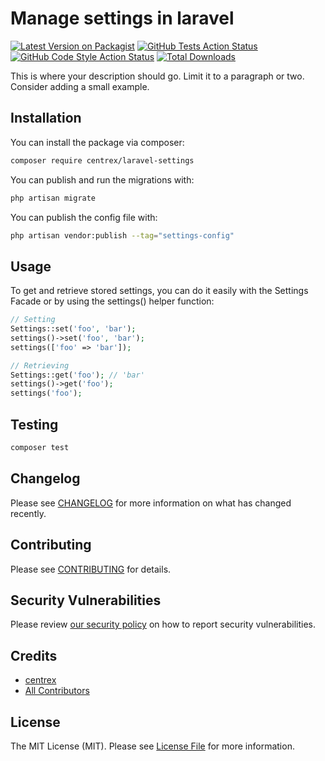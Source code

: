 # Manage settings in laravel

[![Latest Version on Packagist](https://img.shields.io/packagist/v/centrex/laravel-settings.svg?style=flat-square)](https://packagist.org/packages/centrex/laravel-settings)
[![GitHub Tests Action Status](https://img.shields.io/github/actions/workflow/status/centrex/laravel-settings/run-tests.yml?branch=main&label=tests&style=flat-square)](https://github.com/centrex/laravel-settings/actions?query=workflow%3Arun-tests+branch%3Amain)
[![GitHub Code Style Action Status](https://img.shields.io/github/actions/workflow/status/centrex/laravel-settings/fix-php-code-style-issues.yml?branch=main&label=code%20style&style=flat-square)](https://github.com/centrex/laravel-settings/actions?query=workflow%3A"Fix+PHP+code+style+issues"+branch%3Amain)
[![Total Downloads](https://img.shields.io/packagist/dt/centrex/laravel-settings?style=flat-square)](https://packagist.org/packages/centrex/laravel-settings)

This is where your description should go. Limit it to a paragraph or two. Consider adding a small example.

## Installation

You can install the package via composer:

```bash
composer require centrex/laravel-settings
```

You can publish and run the migrations with:

```bash
php artisan migrate
```

You can publish the config file with:

```bash
php artisan vendor:publish --tag="settings-config"
```

## Usage

To get and retrieve stored settings, you can do it easily with the Settings Facade or by using the settings() helper function:

```php
// Setting
Settings::set('foo', 'bar');
settings()->set('foo', 'bar');
settings(['foo' => 'bar']);

// Retrieving
Settings::get('foo'); // 'bar'
settings()->get('foo');
settings('foo');
```

## Testing

```bash
composer test
```

## Changelog

Please see [CHANGELOG](CHANGELOG.md) for more information on what has changed recently.

## Contributing

Please see [CONTRIBUTING](CONTRIBUTING.md) for details.

## Security Vulnerabilities

Please review [our security policy](../../security/policy) on how to report security vulnerabilities.

## Credits

- [centrex](https://github.com/centrex)
- [All Contributors](../../contributors)

## License

The MIT License (MIT). Please see [License File](LICENSE.md) for more information.

